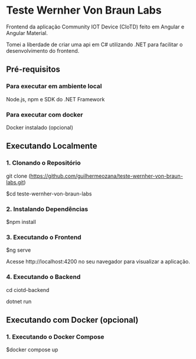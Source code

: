 # Teste Wernher Von Braun Labs

Frontend da aplicação Community IOT Device (CIoTD) feito em Angular e Angular Material.

Tomei a liberdade de criar uma api em C# utilizando .NET para facilitar o desenvolvimento do frontend.

## Pré-requisitos

### Para executar em ambiente local

Node.js, npm e SDK do .NET Framework

### Para executar com docker

Docker instalado (opcional)

## Executando Localmente

### 1. Clonando o Repositório

git clone (https://github.com/guilhermeozana/teste-wernher-von-braun-labs.git)

$cd teste-wernher-von-braun-labs

### 2. Instalando Dependências

$npm install

### 3. Executando o Frontend
$ng serve

Acesse http://localhost:4200 no seu navegador para visualizar a aplicação.

### 4. Executando o Backend

cd ciotd-backend

dotnet run

## Executando com Docker (opcional)

### 1. Executando o Docker Compose
  
$docker compose up
